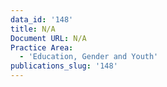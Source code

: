 ```yaml
---
data_id: '148'
title: N/A
Document URL: N/A
Practice Area:
  - 'Education, Gender and Youth'
publications_slug: '148'
---
```

